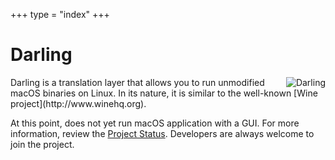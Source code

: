 +++
type = "index"
+++

# Darling

<img src="http://www.darlinghq.org/wp-content/uploads/2014/01/darling250.png" alt="Darling" style="float: right" />
Darling is a translation layer that allows you to run unmodified macOS binaries on Linux. In its nature, it is similar to the well-known [Wine project](http://www.winehq.org).

At this point, does not yet run macOS application with a GUI. For more information, review the [Project Status](/project-status). Developers are always welcome to join the project.

<div class="g-page" data-href="//plus.google.com/u/0/106037231335416167626" data-layout="landscape" data-rel="publisher"></div>
<div style="clear: right"></div>

